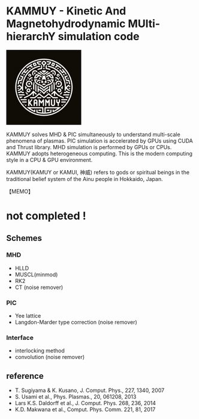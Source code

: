 # KAMMUY - Kinetic And Magnetohydrodynamic MUlti-hierarchY simulation code

<img src="./figures/KAMMUY_logo.jpg" alt="KAMMUY logo" width="200"/>

KAMMUY solves MHD & PIC simultaneously to understand multi-scale phenomena of plasmas. 
PIC simulation is accelerated by GPUs using CUDA and Thrust library.
MHD simulation is performed by GPUs or CPUs. 
KAMMUY adopts heterogeneous computing. 
This is the modern computing style in a CPU & GPU environment.

KAMMUY(KAMUY or KAMUI, 神威) refers to gods or spiritual beings in the traditional belief system of the Ainu people in Hokkaido, Japan.


【MEMO】
# not completed !

## Schemes
### MHD
- HLLD
- MUSCL(minmod)
- RK2
- CT (noise remover)

### PIC
- Yee lattice
- Langdon-Marder type correction (noise remover)

### Interface
- interlocking method
- convolution (noise remover)

## reference
- T. Sugiyama & K. Kusano, J. Comput. Phys., 227, 1340, 2007 
- S. Usami et al., Phys. Plasmas., 20, 061208, 2013 
- Lars K.S. Daldorff et al., J. Comput. Phys. 268, 236, 2014
- K.D. Makwana et al., Comput. Phys. Comm. 221, 81, 2017
